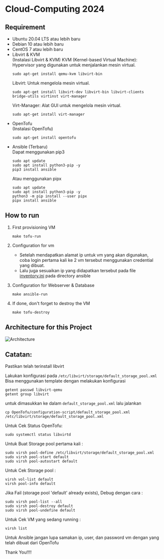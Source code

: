 # Cloud-Computing 2024

## Requirement

- Ubuntu 20.04 LTS atau lebih baru
- Debian 10 atau lebih baru
- CentOS 7 atau lebih baru
- Libvirt & KVM <br>
  (Instalasi Libvirt & KVM)
  KVM (Kernel-based Virtual Machine): Hypervisor yang digunakan untuk menjalankan mesin virtual.
    ```
    sudo apt-get install qemu-kvm libvirt-bin
    ```
  Libvirt: Untuk mengelola mesin virtual.
    ```
    sudo apt-get install libvirt-dev libvirt-bin libvirt-clients bridge-utils virtinst virt-manager
    ```
  Virt-Manager: Alat GUI untuk mengelola mesin virtual.
    ```
    sudo apt-get install virt-manager
    ```
- OpenTofu <br>
  (Instalasi OpenTofu)
  ```
  sudo apt-get install opentofu
  ```
- Ansible (Terbaru) <br>
  Dapat menggunakan pip3
  ```
  sudo apt update
  sudo apt install python3-pip -y
  pip3 install ansible
  ```
  Atau menggunakan pipx
  ```
  sudo apt update
  sudo apt install python3-pip -y
  python3 -m pip install --user pipx
  pipx install ansible
  ```

## How to run

1. First provisioning VM
    ```
    make tofu-run
    ```

3. Configuration for vm <br>
   - Setelah mendapatkan alamat ip untuk vm yang akan digunakan, coba login pertama kali ke 2 vm tersebut menggunakan credential yang dibuat. <br>
   - Lalu juga sesuaikan ip yang didapatkan tersebut pada file [inventory.ini](/Ansible/inventory.ini) pada directory ansible

2. Configuration for Webserver & Database
    ```
    make ansible-run
    ```
3. If done, don't forget to destroy the VM
    ```
    make tofu-destroy
    ```

## Architecture for this Project

![Architecture](documentation/Architecture.png)


## Catatan:

Pastikan telah terinstall libvirt

Lakukan konfigurasi pada `/etc/libvirt/storage/default_storage_pool.xml` <br>
Bisa menggunakan template dengan melakukan konfigurasi
```
getent passwd libvirt-qemu
getent group libvirt
```
untuk dimasukkan ke dalam `default_storage_pool.xml` lalu jalankan
```
cp OpenTofu/configuration-script/default_storage_pool.xml /etc/libvirt/storage/default_storage_pool.xml
```

Untuk Cek Status OpenTofu:
```
sudo systemctl status libvirtd
```

Untuk Buat Storage pool pertama kali :
```
sudo virsh pool-define /etc/libvirt/storage/default_storage_pool.xml
sudo virsh pool-start default
sudo virsh pool-autostart default
```

Untuk Cek Storage pool :
```
virsh vol-list default
virsh pool-info default
```

Jika Fail (storage pool 'default' already exists), Debug dengan cara :
```
sudo virsh pool-list --all
sudo virsh pool-destroy default
sudo virsh pool-undefine default
```

Untuk Cek VM yang sedang running :
```
virsh list
```

Untuk Ansible jangan lupa samakan ip, user, dan password vm dengan yang telah dibuat dari OpenTofu

Thank You!!!!